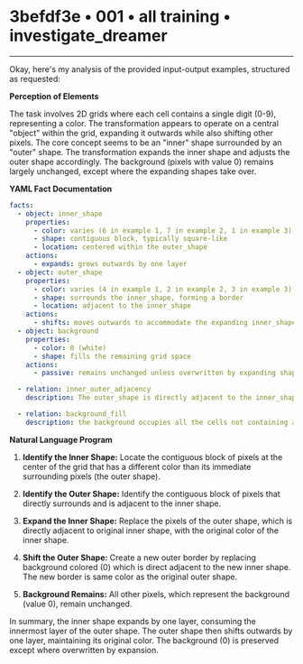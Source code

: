 # 3befdf3e • 001 • all training • investigate_dreamer

---
Okay, here's my analysis of the provided input-output examples, structured as requested:

**Perception of Elements**

The task involves 2D grids where each cell contains a single digit (0-9), representing a color. The transformation appears to operate on a central "object" within the grid, expanding it outwards while also shifting other pixels. The core concept seems to be an "inner" shape surrounded by an "outer" shape. The transformation expands the inner shape and adjusts the outer shape accordingly. The background (pixels with value 0) remains largely unchanged, except where the expanding shapes take over.

**YAML Fact Documentation**



```yaml
facts:
  - object: inner_shape
    properties:
      - color: varies (6 in example 1, 7 in example 2, 1 in example 3)
      - shape: contiguous block, typically square-like
      - location: centered within the outer_shape
    actions:
      - expands: grows outwards by one layer
  - object: outer_shape
    properties:
      - color: varies (4 in example 1, 2 in example 2, 3 in example 3)
      - shape: surrounds the inner_shape, forming a border
      - location: adjacent to the inner_shape
    actions:
      - shifts: moves outwards to accommodate the expanding inner_shape, maintaining its border shape
  - object: background
    properties:
      - color: 0 (white)
      - shape: fills the remaining grid space
    actions:
      - passive: remains unchanged unless overwritten by expanding shapes

  - relation: inner_outer_adjacency
    description: The outer_shape is directly adjacent to the inner_shape, forming a continuous border.

  - relation: background_fill
    description: the background occupies all the cells not containing an object

```



**Natural Language Program**

1.  **Identify the Inner Shape:** Locate the contiguous block of pixels at the center of the grid that has a different color than its immediate surrounding pixels (the outer shape).

2.  **Identify the Outer Shape:** Identify the contiguous block of pixels that directly surrounds and is adjacent to the inner shape.

3.  **Expand the Inner Shape:** Replace the pixels of the outer shape, which is directly adjacent to original inner shape, with the original color of the inner shape.

4.  **Shift the Outer Shape:** Create a new outer border by replacing background colored (0) which is direct adjacent to the new inner shape. The new border is same color as the original outer shape.

5.  **Background Remains:** All other pixels, which represent the background (value 0), remain unchanged.

In summary, the inner shape expands by one layer, consuming the innermost layer of the outer shape. The outer shape then shifts outwards by one layer, maintaining its original color. The background (0) is preserved except where overwritten by expansion.

